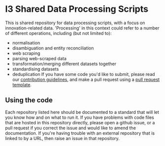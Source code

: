 # I3 Shared Data Processing Scripts

This is shared repository for data processing scripts, with a focus on innovation-related data. 'Processing' in this context could refer to a number of different operations, including (but not limited to):
* normalisation
* disambiguation and entity reconciliation
* web scraping
* parsing web-scraped data
* transformation/merging different datasets together
* standardising datasets
* deduplication 
If you have some code you'd like to submit, please read our [contribution guidelines](./contributing.md), and make a pull request using a [pull request template](./docs/pull_request_template).

## Using the code

Each repository listed here should be documented to a standard that will let you know how and on what to run it. If you have problems with code files that are hosted in this repository directly, please open a github issue, or a pull request if you correct the issue and would like to amend the documentation. If you're having trouble with an external repository that is linked to by a URL, then raise an issue in that repository.
